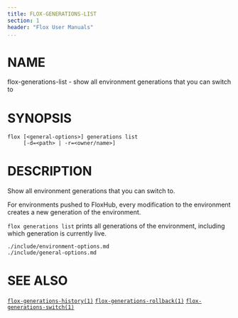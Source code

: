 ```yaml
---
title: FLOX-GENERATIONS-LIST
section: 1
header: "Flox User Manuals"
...
```


# NAME

flox-generations-list - show all environment generations that you can switch to

# SYNOPSIS

```
flox [<general-options>] generations list
     [-d=<path> | -r=<owner/name>]
```

# DESCRIPTION

Show all environment generations that you can switch to.

For environments pushed to FloxHub, every modification to the environment
creates a new generation of the environment.

`flox generations list` prints all generations of the environment, including
which generation is currently live.

```{.include}
./include/environment-options.md
./include/general-options.md
```

# SEE ALSO
[`flox-generations-history(1)`](./flox-generations-history.md)
[`flox-generations-rollback(1)`](./flox-generations-rollback.md)
[`flox-generations-switch(1)`](./flox-generations-switch.md)
